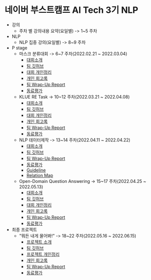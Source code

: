# 네이버 부스트캠프 AI Tech 3기 NLP
- 강의 
  - 주차 별 강의내용 요약(요일별) -> 1~5 주차
- NLP
  - NLP 집중 강의(요일별) -> 8~9 주차
- P stage
  - 마스크 분류대회 -> 6~7 주차(2022.02.21 ~ 2022.03.04)
    - [대회소개](https://jaehahk.notion.site/P-stage-ce3da2112b4a4b98a22ea53e4d52a786)
    - [팀 깃허브](https://github.com/boostcampaitech3/level1-image-classification-level1-nlp-03)
    - [대회 개인정리](https://jaehahk.notion.site/6d7bec8b44c342d6a94ca74e9de733af)
    - [개인 회고록](https://jaehahk.notion.site/Wrap-UP-61c8e52b92a24013a264eedba8507fcb)
    - [팀 Wrap-Up Report](https://jaehahk.notion.site/NLP-3-Team-Wrap-Up-report-e227febecae44a0bb57ca5bd3f41cbeb)
    - [동료평가](https://jaehahk.notion.site/_-3844adcbc4ac45b6a014471f786cbbd2)
  - KLUE RE Task -> 10~12 주차(2022.03.21 ~ 2022.04.08)
    - [대회소개](https://jaehahk.notion.site/P-stage-KLUE-RE-Task-a559aa4e256f4fab82c33b3e589710c5)
    - [팀 깃허브](https://github.com/boostcampaitech3/level2-klue-level2-nlp-09)
    - [대회 개인정리](https://jaehahk.notion.site/2-P-stage-2b2106d4264b42b79453abcdde9a77e7)
    - [개인 회고록](https://jaehahk.notion.site/125c9a34d27a46009d578e5905e2d5e1)
    - [팀 Wrap-Up Report](https://jaehahk.notion.site/NLP-9-MnM-Team-Wrap-Up-report-e84c914f393d4cdda9c80490b84e89b0)
    - [동료평가](https://jaehahk.notion.site/_-KLUE-RE-Task-eae3b1a340bc475da2551b78152074d6)
  - NLP 데이터제작 -> 13~14 주차(2022.04.11 ~ 2022.04.22)
    - [대회소개](https://jaehahk.notion.site/P-stage-RE-d41d1fdce48e4ccbad9d91d38f4206ae)
    - [팀 깃허브](https://github.com/boostcampaitech3/level2-data-annotation_nlp-level2-nlp-09)
    - [팀 Wrap-Up Report](https://jaehahk.notion.site/NLP-9-MnM-Team-Wrap-Up-report-0abfd4c6ea9342ed88ea457d0e785ab9)
    - [동료평가](https://jaehahk.notion.site/_-85ba753ccfb945e99a67736fbbcf85bb)
    - [Guideline](https://docs.google.com/document/d/1XhR36u-DZoZcP9yVYDDPwrb_AUrtPIc0/edit)
    - [Relation Map](https://docs.google.com/spreadsheets/d/1eMPZTpkVTwXyW-D1txj1NZyHt6ZOiw1R/edit#gid=535075484)
  - Open-Domain Question Answering -> 15~17 주차(2022.04.25 ~ 2022.05.13)
    - [대회소개](https://jaehahk.notion.site/P-stage-Open-Domain-Question-Asnwering-465147f1768c4cdca14513946d835144)
    - [팀 깃허브](https://github.com/boostcampaitech3/level2-mrc-level2-nlp-09)
    - [대회 개인정리](https://jaehahk.notion.site/MRC-0aa2bacc65ec4000b565fc4a7b631799)
    - [개인 회고록](https://jaehahk.notion.site/6a62bca9b7944be0bb734db6de183028)
    - [팀 Wrap-Up Report](https://jaehahk.notion.site/NLP-9-MnM-MRC-Team-Wrap-Up-report-0315ada0192f4bda9901f4ddc5e22232)
    - [동료평가](https://jaehahk.notion.site/_-MRC-ce57ed7c89c3407d99fdda59e47d7147)
- 최종 프로젝트
  - "뭐든 내게 물어봐!" -> 18~22 주차(2022.05.16 ~ 2022.06.15)
    - [프로젝트 소개](https://jaehahk.notion.site/2df14f6890a64a77a92dfe7d40aeab4c)
    - [팀 깃허브](https://github.com/boostcampaitech3/final-project-level3-nlp-09)
    - [프로젝트 개인정리](https://jaehahk.notion.site/Final-Project-0ee2cb8993c5406b9d22d5d345398030)
    - [개인 회고록](https://jaehahk.notion.site/71f0b368a21c44b180913df76172d595)
    - [팀 Wrap-Up Report](https://jaehahk.notion.site/NLP-9-MnM-Final-Project-Wrap-up-report-2de5b640970343caa0b02780633504cd)
    - [동료평가](https://jaehahk.notion.site/_-dafc028649f64f1c8ce726d3a8a59c0d)
